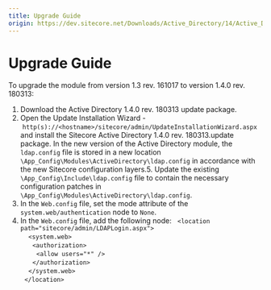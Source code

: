 ```yaml
---
title: Upgrade Guide
origin: https://dev.sitecore.net/Downloads/Active_Directory/14/Active_Directory_14/Upgrade_Guide
---
```


# Upgrade Guide

To upgrade the module from version 1.3 rev. 161017 to version 1.4.0 rev. 180313:

1.  Download the Active Directory 1.4.0 rev. 180313 update package.
2.  Open the Update Installation Wizard - `http(s)://<hostname>/sitecore/admin/UpdateInstallationWizard.aspx` and install the Sitecore Active Directory 1.4.0 rev. 180313.update package.
In the new version of the Active Directory module, the `ldap.config` file is stored in a new location `\App_Config\Modules\ActiveDirectory\ldap.config` in accordance with the new Sitecore configuration layers.5.  Update the existing `\App_Config\Include\ldap.config` file to contain the necessary configuration patches in `\App_Config\Modules\ActiveDirectory\ldap.config`.
6.  In the `Web.config` file, set the mode attribute of the `system.web/authentication` node to `None`.
7.  In the `Web.config` file, add the following node:
  `<location path="sitecore/admin/LDAPLogin.aspx">`  
    `<system.web>`  
      `<authorization>`  
        `<allow users="*" />`  
      `</authorization>`  
    `</system.web>`  
  `</location>`